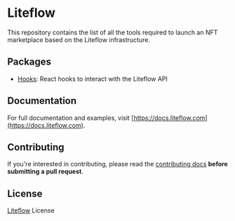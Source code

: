 # Liteflow

This repository contains the list of all the tools required to launch an NFT marketplace based on the Liteflow infrastructure.

## Packages

- [Hooks](./packages/hooks/): React hooks to interact with the Liteflow API

## Documentation

For full documentation and examples, visit [https://docs.liteflow.com](https://docs.liteflow.com).

## Contributing

If you're interested in contributing, please read the [contributing docs](/.github/CONTRIBUTING.md) **before submitting a pull request**.

## License

[Liteflow](/LICENSE) License
